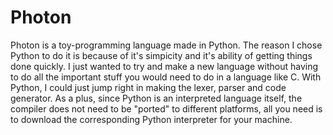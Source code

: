 # Photon

Photon is a toy-programming language made in Python. The reason I chose Python to do it is because of it's simpicity and it's ability
of getting things done quickly. I just wanted to try and make a new language without having to do all the important stuff you would
need to do in a language like C. With Python, I could just jump right in making the lexer, parser and code generator. As a plus, since
Python is an interpreted language itself, the compiler does not need to be "ported" to different platforms, all you need is to download
the corresponding Python interpreter for your machine.